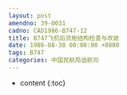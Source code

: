 ```yaml
---
layout: post
amendno: 39-0031
cadno: CAD1986-B747-12
title: B747飞机后货舱结构检查与改装
date: 1986-08-30 00:00:00 +0800
tags: B747
categories: 中国民航局适航司
---
```


* content
{:toc}


